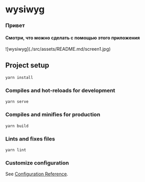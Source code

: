 # wysiwyg

<h3>Привет</h3>
<h4>Смотри, что можно сделать с помощью этого приложения</h4>
![wysiwyg](./src/assets/README.md/screen1.jpg)

## Project setup

```
yarn install
```

### Compiles and hot-reloads for development

```
yarn serve
```

### Compiles and minifies for production

```
yarn build
```

### Lints and fixes files

```
yarn lint
```

### Customize configuration

See [Configuration Reference](https://cli.vuejs.org/config/).
